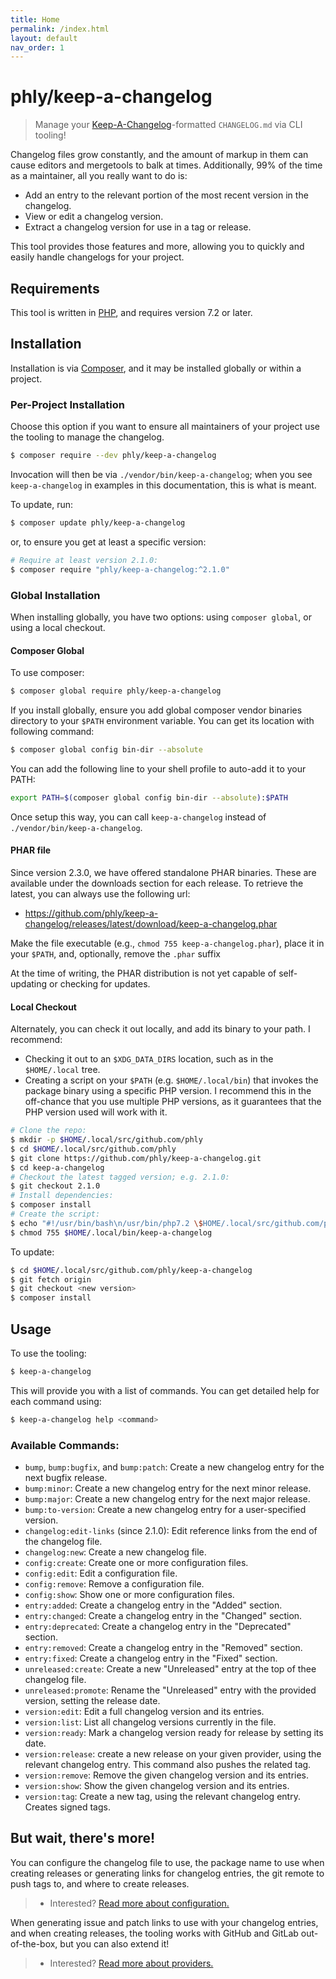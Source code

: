 ```yaml
---
title: Home
permalink: /index.html
layout: default
nav_order: 1
---
```


# phly/keep-a-changelog

> Manage your [Keep-A-Changelog](https://keepachangelog.com)-formatted
> `CHANGELOG.md` via CLI tooling!

Changelog files grow constantly, and the amount of markup in them can cause
editors and mergetools to balk at times. Additionally, 99% of the time as a
maintainer, all you really want to do is:

- Add an entry to the relevant portion of the most recent version in the
  changelog.
- View or edit a changelog version.
- Extract a changelog version for use in a tag or release.

This tool provides those features and more, allowing you to quickly and easily
handle changelogs for your project.

## Requirements

This tool is written in [PHP](http://php.net), and requires version 7.2 or later.

## Installation

Installation is via [Composer](https://getcomposer.org), and it may be installed
globally or within a project.

### Per-Project Installation

Choose this option if you want to ensure all maintainers of your project use the
tooling to manage the changelog.

```bash
$ composer require --dev phly/keep-a-changelog
```

Invocation will then be via `./vendor/bin/keep-a-changelog`; when you see
`keep-a-changelog` in examples in this documentation, this is what is meant.

To update, run:

```bash
$ composer update phly/keep-a-changelog
```

or, to ensure you get at least a specific version:

```bash
# Require at least version 2.1.0:
$ composer require "phly/keep-a-changelog:^2.1.0"
```

### Global Installation

When installing globally, you have two options: using `composer global`, or
using a local checkout.

#### Composer Global

To use composer:

```bash
$ composer global require phly/keep-a-changelog
```

If you install globally, ensure you add global composer vendor binaries
directory to your `$PATH` environment variable. You can get its location with
following command:

```bash
$ composer global config bin-dir --absolute
```

You can add the following line to your shell profile to auto-add it to your PATH:

```bash
export PATH=$(composer global config bin-dir --absolute):$PATH
```

Once setup this way, you can call `keep-a-changelog` instead of
`./vendor/bin/keep-a-changelog`.

#### PHAR file

Since version 2.3.0, we have offered standalone PHAR binaries. These are
available under the downloads section for each release. To retrieve the latest,
you can always use the following url:

- https://github.com/phly/keep-a-changelog/releases/latest/download/keep-a-changelog.phar

Make the file executable (e.g., `chmod 755 keep-a-changelog.phar`), place it in
your `$PATH`, and, optionally, remove the `.phar` suffix

At the time of writing, the PHAR distribution is not yet capable of
self-updating or checking for updates.

#### Local Checkout

Alternately, you can check it out locally, and add its binary to your path. I
recommend:

- Checking it out to an `$XDG_DATA_DIRS` location, such as in the `$HOME/.local` tree.
- Creating a script on your `$PATH` (e.g. `$HOME/.local/bin`) that invokes the
  package binary using a specific PHP version. I recommend this in the
  off-chance that you use multiple PHP versions, as it guarantees that the PHP
  version used will work with it.

```bash
# Clone the repo:
$ mkdir -p $HOME/.local/src/github.com/phly
$ cd $HOME/.local/src/github.com/phly
$ git clone https://github.com/phly/keep-a-changelog.git
$ cd keep-a-changelog
# Checkout the latest tagged version; e.g. 2.1.0:
$ git checkout 2.1.0
# Install dependencies:
$ composer install
# Create the script:
$ echo "#!/usr/bin/bash\n/usr/bin/php7.2 \$HOME/.local/src/github.com/phly/keep-a-changelog/bin/keep-a-changelog \$@" > $HOME/.local/bin/keep-a-changelog
$ chmod 755 $HOME/.local/bin/keep-a-changelog
```

To update:

```bash
$ cd $HOME/.local/src/github.com/phly/keep-a-changelog
$ git fetch origin
$ git checkout <new version>
$ composer install
```

## Usage

To use the tooling:

```bash
$ keep-a-changelog
```

This will provide you with a list of commands. You can get detailed help for
each command using:

```bash
$ keep-a-changelog help <command>
```

### Available Commands:

- `bump`, `bump:bugfix`, and `bump:patch`: Create a new changelog entry for the
  next bugfix release.
- `bump:minor`: Create a new changelog entry for the next minor release.
- `bump:major`: Create a new changelog entry for the next major release.
- `bump:to-version`: Create a new changelog entry for a user-specified version.
- `changelog:edit-links` (since 2.1.0): Edit reference links from the end of the
  changelog file.
- `changelog:new`: Create a new changelog file.
- `config:create`: Create one or more configuration files.
- `config:edit`: Edit a configuration file.
- `config:remove`: Remove a configuration file.
- `config:show`: Show one or more configuration files.
- `entry:added`: Create a changelog entry in the "Added" section.
- `entry:changed`: Create a changelog entry in the "Changed" section.
- `entry:deprecated`: Create a changelog entry in the "Deprecated" section.
- `entry:removed`: Create a changelog entry in the "Removed" section.
- `entry:fixed`: Create a changelog entry in the "Fixed" section.
- `unreleased:create`: Create a new "Unreleased" entry at the top of thee
  changelog file.
- `unreleased:promote`: Rename the "Unreleased" entry with the provided version,
  setting the release date.
- `version:edit`: Edit a full changelog version and its entries.
- `version:list`: List all changelog versions currently in the file.
- `version:ready`: Mark a changelog version ready for release by setting its date.
- `version:release`: create a new release on your given provider, using the
  relevant changelog entry. This command also pushes the related tag.
- `version:remove`: Remove the given changelog version and its entries.
- `version:show`: Show the given changelog version and its entries.
- `version:tag`: Create a new tag, using the relevant changelog entry. Creates
  signed tags.

## But wait, there's more!

You can configure the changelog file to use, the package name to use when
creating releases or generating links for changelog entries, the git remote to
push tags to, and where to create releases.

> - Interested? [Read more about configuration.](config.md)

When generating issue and patch links to use with your changelog entries, and
when creating releases, the tooling works with GitHub and GitLab out-of-the-box,
but you can also extend it! 

> - Interested? [Read more about providers.](providers.md)

